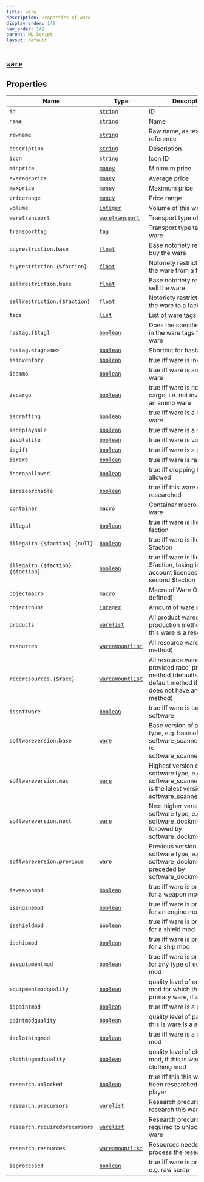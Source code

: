 ```yaml
---
title: ware
description: Properties of ware
display_order: 149
nav_order: 149
parent: MD Script
layout: default
---
```


##  [`ware`](./ware.html) 


## Properties

| Name | Type | Description |
|------|------|-------------|
| `id` | [`string`](./string.html) | ID |
| `name` | [`string`](./string.html) | Name |
| `rawname` | [`string`](./string.html) | Raw name, as text entry reference |
| `description` | [`string`](./string.html) | Description |
| `icon` | [`string`](./string.html) | Icon ID |
| `minprice` | [`money`](./money.html) | Minimum price |
| `averageprice` | [`money`](./money.html) | Average price |
| `maxprice` | [`money`](./money.html) | Maximum price |
| `pricerange` | [`money`](./money.html) | Price range |
| `volume` | [`integer`](./integer.html) | Volume of this ware |
| `waretransport` | [`waretransport`](./waretransport.html) | Transport type of this ware |
| `transporttag` | [`tag`](./tag.html) | Transport type tag of this ware |
| `buyrestriction.base` | [`float`](./float.html) | Base notoriety restriction to buy the ware |
| `buyrestriction.{$faction}` | [`float`](./float.html) | Notoriety restriction to buy the ware from a faction |
| `sellrestriction.base` | [`float`](./float.html) | Base notoriety restriction to sell the ware |
| `sellrestriction.{$faction}` | [`float`](./float.html) | Notoriety restriction to sell the ware to a faction |
| `tags` | [`list`](./list.html) | List of ware tags |
| `hastag.{$tag}` | [`boolean`](./boolean.html) | Does the specified tag exist in the ware tags for this ware |
| `hastag.<tagname>` | [`boolean`](./boolean.html) | Shortcut for hastag.{tag.<tagname>} |
| `isinventory` | [`boolean`](./boolean.html) | true iff ware is inventory |
| `isammo` | [`boolean`](./boolean.html) | true iff ware is an ammo ware |
| `iscargo` | [`boolean`](./boolean.html) | true iff ware is normal cargo, i.e. not inventory or an ammo ware |
| `iscrafting` | [`boolean`](./boolean.html) | true iff ware is a crafting ware |
| `isdeployable` | [`boolean`](./boolean.html) | true iff ware is a deployable |
| `isvolatile` | [`boolean`](./boolean.html) | true iff ware is volatile |
| `isgift` | [`boolean`](./boolean.html) | true iff ware is a gift |
| `israre` | [`boolean`](./boolean.html) | true iff ware is rare |
| `isdropallowed` | [`boolean`](./boolean.html) | true iff dropping this ware is allowed |
| `isresearchable` | [`boolean`](./boolean.html) | true iff this ware can be researched |
| `container` | [`macro`](./macro.html) | Container macro for this ware |
| `illegal` | [`boolean`](./boolean.html) | true iff ware is illegal to any faction |
| `illegalto.{$faction}.{null}` | [`boolean`](./boolean.html) | true iff ware is illegal to $faction |
| `illegalto.{$faction}.{$faction}` | [`boolean`](./boolean.html) | true iff ware is illegal to first $faction, taking into account licences held by second $faction |
| `objectmacro` | [`macro`](./macro.html) | Macro of Ware Object (if defined) |
| `objectcount` | [`integer`](./integer.html) | Amount of ware object |
| `products` | [`warelist`](./warelist.html) | All product wares (all production methods) that this ware is a resource for |
| `resources` | [`wareamountlist`](./wareamountlist.html) | All resource wares (default method) |
| `raceresources.{$race}` | [`wareamountlist`](./wareamountlist.html) | All resource wares using the provided race' production method (defaults to the default method if the race does not have an overriding method) |
| `issoftware` | [`boolean`](./boolean.html) | true iff ware is tagged as software |
| `softwareversion.base` | [`ware`](./ware.html) | Base version of a software type, e.g. base of software_scannerobjectmk3 is software_scannerobjectmk1 |
| `softwareversion.max` | [`ware`](./ware.html) | Highest version of a software type, e.g. software_scannerobjectmk3 is the latest version of software_scannerobjectmk1 |
| `softwareversion.next` | [`ware`](./ware.html) | Next higher version of a software type, e.g. software_dockmk1 is followed by software_dockmk2 |
| `softwareversion.previous` | [`ware`](./ware.html) | Previous version of a software type, e.g. software_dockmk2 is preceded by software_dockmk1 |
| `isweaponmod` | [`boolean`](./boolean.html) | true iff ware is primary ware for a weapon mod |
| `isenginemod` | [`boolean`](./boolean.html) | true iff ware is primary ware for an engine mod |
| `isshieldmod` | [`boolean`](./boolean.html) | true iff ware is primary ware for a shield mod |
| `isshipmod` | [`boolean`](./boolean.html) | true iff ware is primary ware for a ship mod |
| `isequipmentmod` | [`boolean`](./boolean.html) | true iff ware is primary ware for any type of equipment mod |
| `equipmentmodquality` | [`boolean`](./boolean.html) | quality level of equipment mod for which this is primary ware, if any |
| `ispaintmod` | [`boolean`](./boolean.html) | true iff ware is a paint mod |
| `paintmodquality` | [`boolean`](./boolean.html) | quality level of paint mod, if this is ware is a a paint mod |
| `isclothingmod` | [`boolean`](./boolean.html) | true iff ware is a clothing mod |
| `clothingmodquality` | [`boolean`](./boolean.html) | quality level of clothing mod, if this is ware is a a clothing mod |
| `research.unlocked` | [`boolean`](./boolean.html) | true iff this this ware has been researched by the player |
| `research.precursors` | [`warelist`](./warelist.html) | Research precursors to research this ware |
| `research.requiredprecursors` | [`warelist`](./warelist.html) | Research precursors required to unlock access to ware |
| `research.resources` | [`wareamountlist`](./wareamountlist.html) | Resources needed to process the research |
| `isprocessed` | [`boolean`](./boolean.html) | true iff ware is processed, e.g. raw scrap |



